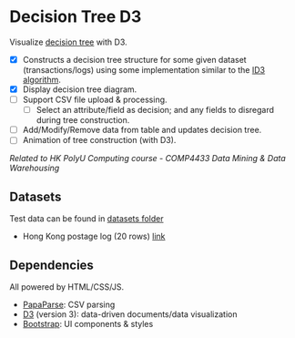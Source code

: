# Decision Tree D3

Visualize [decision tree](https://en.wikipedia.org/wiki/Decision_tree) with D3.

- [x] Constructs a decision tree structure for some given dataset (transactions/logs) using some implementation similar to the [ID3 algorithm](https://en.wikipedia.org/wiki/ID3_algorithm).
- [x] Display decision tree diagram.
- [ ] Support CSV file upload & processing.
    - [ ] Select an attribute/field as decision; and any fields to disregard during tree construction.
- [ ] Add/Modify/Remove data from table and updates decision tree.
- [ ] Animation of tree construction (with D3).

_Related to HK PolyU Computing course - COMP4433 Data Mining & Data Warehousing_

## Datasets

Test data can be found in [datasets folder](datasets/)

- Hong Kong postage log (20 rows) [link](datasets/hk_postage.csv)

## Dependencies

All powered by HTML/CSS/JS.

- [PapaParse](http://papaparse.com/): CSV parsing
- [D3](https://d3js.org/) (version 3): data-driven documents/data visualization
- [Bootstrap](https://getbootstrap.com/): UI components & styles
